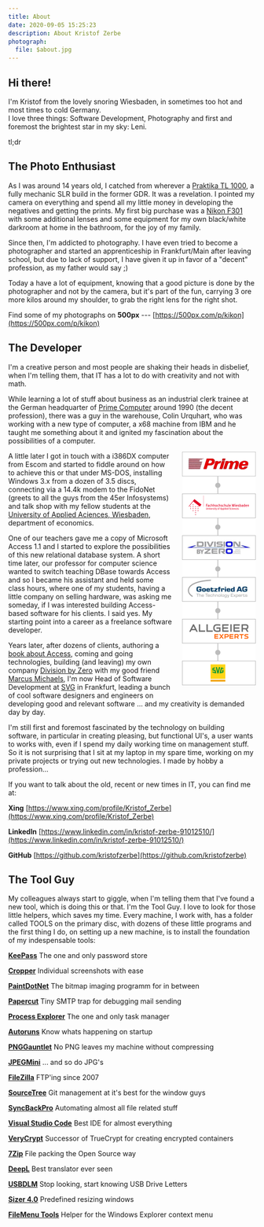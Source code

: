 ```yaml
---
title: About
date: 2020-09-05 15:25:23
description: About Kristof Zerbe
photograph: 
  file: $about.jpg
---
```


<section>

# Hi there!

I'm Kristof from the lovely snoring Wiesbaden, in sometimes too hot and most times to cold Germany.  
I love three things: Software Development, Photography and first and foremost the brightest star in my sky: Leni.

tl;dr
</section>

<section>

# The Photo Enthusiast

As I was around 14 years old, I catched from wherever a [Praktika TL 1000](https://de.wikipedia.org/wiki/Praktica_Super_TL_500_und_Super_TL_1000), a fully mechanic SLR build in the former GDR. It was a revelation. I pointed my camera on everything and spend all my little money in developing the negatives and getting the prints. My first big purchase was a [Nikon F301](https://de.wikipedia.org/wiki/Nikon_F-301) with some additional lenses and some equipment for my own black/white darkroom at home in the  bathroom, for the joy of my family.

Since then, I'm addicted to photography. I have even tried to become a photographer and started an apprenticeship in Frankfurt/Main after leaving school, but due to lack of support, I have given it up in favor of a "decent" profession, as my father would say ;)

Today a have a lot of equipment, knowing that a good picture is done by the photographer and not by the camera, but it's part of the fun, carrying 3 ore more kilos around my shoulder, to grab the right lens for the right shot.

Find some of my photographs on **500px** --- [https://500px.com/p/kikon](https://500px.com/p/kikon)

</section>

<section>

# The Developer

I'm a creative person and most people are shaking their heads in disbelief, when I'm telling them, that IT has a lot to do with creativity and not with math.

While learning a lot of stuff about business as an industrial clerk trainee at the German headquarter of [Prime Computer](https://de.wikipedia.org/wiki/Prime_Computer) around 1990 (the decent profession), there was a guy in the warehouse, Colin Urquhart, who was working with a new type of computer, a x68 machine from IBM and he taught me something about it and ignited my fascination about the possibilities of a computer.

<div style="width: 150px; margin: 0 0 20px 20px; float: right">
<img src="index/logo-prime.png" style="width: 150px; float: left;" />
<img src="index/logo-seperator.png" style="width: 150px; float: left;" />
<img src="index/logo-fh-wiesbaden.png" style="width: 150px; float: left;" />
<img src="index/logo-seperator.png" style="width: 150px; float: left;" />
<img src="index/logo-division-by-zero.png" style="width: 150px; float: left;" />
<img src="index/logo-seperator.png" style="width: 150px; float: left;" />
<img src="index/logo-goetzfried.png" style="width: 150px; float: left;" />
<img src="index/logo-seperator.png" style="width: 150px; float: left;" />
<img src="index/logo-allgeier-experts.png" style="width: 150px; float: left;" />
<img src="index/logo-seperator.png" style="width: 150px; float: left;" />
<img src="index/logo-svg.png" style="width: 150px; float: left;" />
</div>

A little later I got in touch with a i386DX computer from Escom and started to fiddle around on how to achieve this or that under MS-DOS, installing Windows 3.x from a dozen of 3.5 discs, connecting via a 14.4k modem to the FidoNet (greets to all the guys from the 45er Infosystems) and talk shop with my fellow students at the [University of Applied Aciences, Wiesbaden](https://de.wikipedia.org/wiki/Hochschule_RheinMain), department of economics.

One of our teachers gave me a copy of Microsoft Access 1.1 and I started to explore the possibilities of this new relational database system. A short time later, our professor for computer science wanted to switch teaching DBase towards Access and so I became his assistant and held some class hours, where one of my students, having a little company on selling hardware, was asking me someday, if I was interested building Access-based software for his clients. I said yes. My starting point into a career as a freelance software developer.

Years later, after dozens of clients, authoring a [book about Access](https://www.amazon.de/Das-Access-VBA-Codebook-Carsten-Grie%C3%9Fhammer/dp/3827319536), coming and going technologies, building (and leaving) my own company [Division by Zero](https://www.division-by-zero.de/) with my good friend [Marcus Michaels](https://de.linkedin.com/in/marcus-michaels-2896258a), I'm now Head of Software Development at [SVG](https://svg.de) in Frankfurt, leading a bunch of cool software designers and engineers on developing good and relevant software ... and my creativity is demanded day by day.

I'm still first and foremost fascinated by the technology on building software, in particular in creating pleasing, but functional UI's, a user wants to works with, even if I spend my daily working time on management stuff. So it is not surprising that I sit at my laptop in my spare time, working on my private projects or trying out new technologies. I made by hobby a profession...

If you want to talk about the old, recent or new times in IT, you can find me at:  

**Xing**
[https://www.xing.com/profile/Kristof_Zerbe](https://www.xing.com/profile/Kristof_Zerbe)

**LinkedIn**
[https://www.linkedin.com/in/kristof-zerbe-91012510/](https://www.linkedin.com/in/kristof-zerbe-91012510/)

**GitHub**
[https://github.com/kristofzerbe](https://github.com/kristofzerbe)

</section>

<section>

# The Tool Guy

My colleagues always start to giggle, when I'm telling them that I've found a new tool, which is doing this or that. I'm the Tool Guy. I love to look for those little helpers, which saves my time. Every machine, I work with, has a folder called TOOLS on the primary disc, with dozens of these little programs and the first thing I do, on setting up a new machine, is to install the foundation of my indespensable tools:

**[KeePass](https://keepass.info/)**
The one and only password store

**[Cropper](https://github.com/brhinescot/Cropper)**
Individual screenshots with ease

**[PaintDotNet](https://www.getpaint.net/)**
The bitmap imaging programm for in between

**[Papercut](https://github.com/ChangemakerStudios/Papercut-SMTP)**
Tiny SMTP trap for debugging mail sending

**[Process Explorer](https://docs.microsoft.com/en-us/sysinternals/downloads/process-explorer)**
The one and only task manager

**[Autoruns](https://docs.microsoft.com/en-us/sysinternals/downloads/autoruns)**
Know whats happening on startup

**[PNGGauntlet](https://pnggauntlet.com/)**
No PNG leaves my machine without compressing

**[JPEGMini](https://www.jpegmini.com/)**
... and so do JPG's

**[FileZilla](https://filezilla-project.org/)**
FTP'ing since 2007

**[SourceTree](https://www.sourcetreeapp.com/)**
Git management at it's best for the window guys

**[SyncBackPro](https://www.2brightsparks.com/syncback/sbpro.html)**
Automating almost all file related stuff

**[Visual Studio Code](https://code.visualstudio.com/)**
Best IDE for almost everything

**[VeryCrypt](https://www.veracrypt.fr/en/Home.html)**
Successor of TrueCrypt for creating encrypted containers

**[7Zip](https://www.7-zip.org/)**
File packing the Open Source way

**[DeepL](https://www.deepl.com/translator)**
Best translator ever seen

**[USBDLM](https://www.uwe-sieber.de/usbdlm_e.html)**
Stop looking, start knowing USB Drive Letters

**[Sizer 4.0](http://www.brianapps.net/sizer4/)**
Predefined resizing windows

**[FileMenu Tools](https://www.lopesoft.com/index.php/en/download/filemenu-tools)**
Helper for the Windows Explorer context menu

</section>